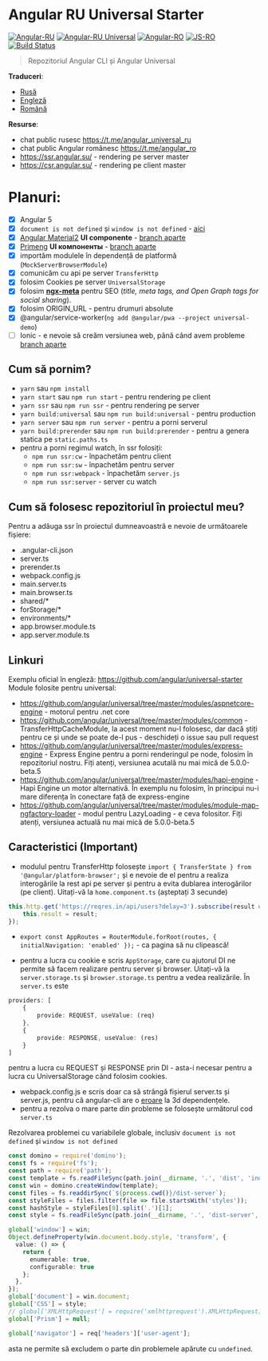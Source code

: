 # Angular RU Universal Starter
[![Angular-RU](https://img.shields.io/badge/Telegram_chat:-Angular_RU-216bc1.svg?style=flat)](https://t.me/angular_ru) [![Angular-RU Universal](https://img.shields.io/badge/Telegram_chat:-Angular_RU_Universal-14b102.svg?style=flat)](https://t.me/angular_universal_ru) [![Angular-RO](https://img.shields.io/badge/Telegram_chat:-Angular_RO-14b102.svg?style=flat)](https://t.me/angular_ro) [![JS-RO](https://img.shields.io/badge/Telegram:-JS_RO-14b102.svg?style=flat)](https://t.me/js_ro) [![Build Status](https://semaphoreci.com/api/v1/angularru/angular-universal-starter/branches/master/badge.svg)](https://semaphoreci.com/angularru/angular-universal-starter)

> Repozitoriul Angular CLI și Angular Universal

**Traduceri**:
- [Rusă](./README-RU.md)
- [Engleză](./README.md)
- [Română](./README-RO.md)

**Resurse**:
- chat public rusesc https://t.me/angular_universal_ru
- chat public Angular românesc https://t.me/angular_ro
- https://ssr.angular.su/ - rendering pe server master
- https://csr.angular.su/ - rendering pe client master

# Planuri: 
- [x] Angular 5
- [x] `document is not defined` și `window is not defined` - [aici](./defined.md)
- [x] [Angular Material2](https://material.angular.io/) **UI componente** - [branch aparte](https://github.com/Angular-RU/angular-universal-starter/tree/material2)
- [x] [Primeng](https://www.primefaces.org/primeng/) **UI компоненты** - [branch aparte](https://github.com/Angular-RU/angular-universal-starter/tree/primeng)
- [x] importăm modulele în dependență de platformă (`MockServerBrowserModule`)
- [x] comunicăm cu api pe server `TransferHttp`
- [x] folosim Cookies pe server `UniversalStorage`
- [x] folosim **[ngx-meta](https://github.com/fulls1z3/ngx-meta)** pentru SEO (*title, meta tags, and Open Graph tags for social sharing*).
- [x] folosim ORIGIN_URL - pentru drumuri absolute
- [x] @angular/service-worker(`ng add @angular/pwa --project universal-demo`)
- [ ] Ionic - e nevoie să creăm versiunea web, până când avem probleme [branch aparte](https://github.com/Angular-RU/angular-universal-starter/tree/ionic)

## Cum să pornim?
- `yarn` sau `npm install`
- `yarn start` sau `npm run start` - pentru rendering pe client
- `yarn ssr` sau `npm run ssr` -  pentru rendering pe server
- `yarn build:universal` sau `npm run build:universal` - pentru production
- `yarn server` sau `npm run server` - pentru a porni serverul
- `yarn build:prerender` sau `npm run build:prerender` - pentru a genera statica pe `static.paths.ts`
- pentru a porni regimul watch, în ssr folosiți:
   - `npm run ssr:cw` - înpachetăm pentru client
  - `npm run ssr:sw` - înpachetăm pentru server
  - `npm run ssr:webpack` - înpachetăm `server.js`
  - `npm run ssr:server` - server cu watch

## Cum să folosesc repozitoriul în proiectul meu?
Pentru a adăuga ssr în proiectul dumneavoastră e nevoie de următoarele fișiere:
 - .angular-cli.json
 - server.ts
 - prerender.ts
 - webpack.config.js
 - main.server.ts
 - main.browser.ts
 - shared/*
 - forStorage/*
 - environments/*
 - app.browser.module.ts
 - app.server.module.ts

## Linkuri
Exemplu oficial în engleză: https://github.com/angular/universal-starter 
Module folosite pentru universal:
- https://github.com/angular/universal/tree/master/modules/aspnetcore-engine - motorul pentru .net core
- https://github.com/angular/universal/tree/master/modules/common - TransferHttpCacheModule, la acest moment nu-l folosesc, dar dacă știți pentru ce și unde se poate de-l pus - deschideți o issue sau pull request
- https://github.com/angular/universal/tree/master/modules/express-engine - Express Engine pentru a porni renderingul pe node, folosim în repozitoriul nostru. Fiți atenți, versiunea acutală nu mai mică de 5.0.0-beta.5
- https://github.com/angular/universal/tree/master/modules/hapi-engine -  Hapi Engine un motor alternativă. În exemplu nu folosim, în principui nu-i mare diferența în conectare față de express-engine
- https://github.com/angular/universal/tree/master/modules/module-map-ngfactory-loader - modul pentru LazyLoading - e ceva folositor. Fiți atenți, versiunea actuală nu mai mică de 5.0.0-beta.5

## Caracteristici (Important)
- modulul pentru TransferHttp  folosește `import { TransferState } from '@angular/platform-browser';` și e nevoie de el pentru a realiza interogările la rest api pe server și pentru a evita dublarea interogărilor (pe client). Uitați-vă la `home.component.ts` (așteptați 3 secunde)

```ts
this.http.get('https://reqres.in/api/users?delay=3').subscribe(result => {
    this.result = result;
});
```
- `export const AppRoutes = RouterModule.forRoot(routes, { initialNavigation: 'enabled' });` -  ca pagina să nu clipească!

- pentru a lucra cu cookie e scris `AppStorage`,  care cu ajutorul DI ne permite să facem realizare pentru server și browser. Uitați-vă la `server.storage.ts` și `browser.storage.ts` pentru a vedea realizările. În `server.ts`  este 
```ts
providers: [
    {
        provide: REQUEST, useValue: (req)
    },
    {
        provide: RESPONSE, useValue: (res)
    }
]
```
pentru a lucra cu REQUEST și RESPONSE prin DI -  asta-i necesar pentru a lucra cu UniversalStorage când folosim cookies.

- webpack.config.js  e scris doar ca să strângă fișierul server.ts și server.js, pentru că angular-cli are o [eroare](https://github.com/angular/angular-cli/issues/7200) la 3d dependențele.
- pentru a rezolva o mare parte din probleme se folosește următorul cod `server.ts`

Rezolvarea problemei cu variabilele globale, inclusiv `document is not defined` și `window is not defined`
```ts
const domino = require('domino');
const fs = require('fs');
const path = require('path');
const template = fs.readFileSync(path.join(__dirname, '.', 'dist', 'index.html')).toString();
const win = domino.createWindow(template);
const files = fs.readdirSync(`${process.cwd()}/dist-server`);
const styleFiles = files.filter(file => file.startsWith('styles'));
const hashStyle = styleFiles[0].split('.')[1];
const style = fs.readFileSync(path.join(__dirname, '.', 'dist-server', `styles.${hashStyle}.bundle.css`)).toString();

global['window'] = win;
Object.defineProperty(win.document.body.style, 'transform', {
  value: () => {
    return {
      enumerable: true,
      configurable: true
    };
  },
});
global['document'] = win.document;
global['CSS'] = style;
// global['XMLHttpRequest'] = require('xmlhttprequest').XMLHttpRequest;
global['Prism'] = null;

```

```ts
global['navigator'] = req['headers']['user-agent'];
```
asta ne permite să excludem o parte din problemele apărute cu `undefined`.
